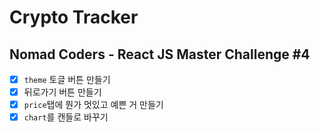 # Crypto Tracker

## Nomad Coders - React JS Master Challenge #4

- [x] `theme` 토글 버튼 만들기
- [x] 뒤로가기 버튼 만들기
- [x] `price`탭에 뭔가 멋있고 예쁜 거 만들기
- [x] `chart`를 캔들로 바꾸기
